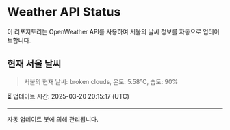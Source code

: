 
# Weather API Status

이 리포지토리는 OpenWeather API를 사용하여 서울의 날씨 정보를 자동으로 업데이트합니다.

## 현재 서울 날씨
> 서울의 현재 날씨: broken clouds, 온도: 5.58°C, 습도: 90%

⏳ 업데이트 시간: 2025-03-20 20:15:17 (UTC)

---
자동 업데이트 봇에 의해 관리됩니다.
